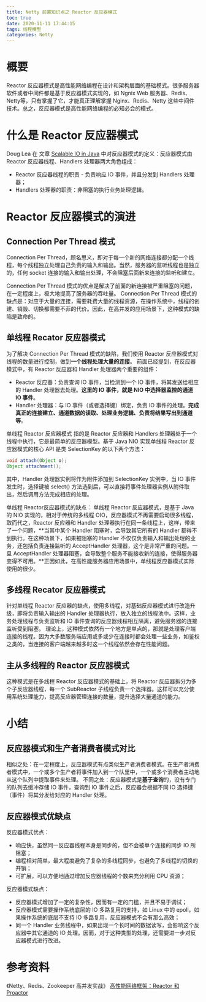 ```yaml
---
title: Netty 前置知识点之 Reactor 反应器模式
toc: true
date: 2020-11-11 17:44:15
tags: 线程模型
categories: Netty
---
```


# 概要
Reactor 反应器模式是高性能网络编程在设计和架构层面的基础模式。很多服务器软件或者中间件都是基于反应器模式实现的，如 Ngnix Web 服务器、Redis、Netty等，只有掌握了它，才能真正理解掌握  Nginx、Redis、Netty 这些中间件技术。总之，反应器模式是高性能网络编程的必知必会的模式。

# 什么是 Reactor 反应器模式
Doug Lea 在 文章 [Scalable IO in Java](http://gee.cs.oswego.edu/dl/cpjslides/nio.pdf) 中对反应器模式的定义：反应器模式由 Reactor 反应器线程、Handlers 处理器两大角色组成：
- Reactor 反应器线程的职责 - 负责响应 IO 事件，并且分发到 Handlers 处理器；
- Handlers 处理器的职责：非阻塞的执行业务处理逻辑。

# Reactor 反应器模式的演进
## Connection Per Thread 模式
Connection Per Thread，顾名思义，即对于每一个新的网络连接都分配一个线程，每个线程独立处理自己负责的输入和输出。当然，服务器的监听线程也是独立的，任何 socket 连接的输入和输出处理，不会阻塞后面新来连接的监听和建立。

Connection Per Thread 模式的优点是解决了前面的新连接被严重阻塞的问题，在一定程度上，极大地提高了服务器的吞吐量。
Connection Per Thread 模式的缺点是：对应于大量的连接，需要耗费大量的线程资源，在操作系统中，线程的创建、销毁、切换都需要不菲的代价。因此，在高并发的应用场景下，这种模式的缺陷是致命的。

## 单线程 Recator 反应器模式
为了解决 Connection Per Thread 模式的缺陷，我们使用 Reactor 反应器模式对线程的数量进行控制，做到**一个线程处理大量的连接**。
前面已经提到，在反应器模式中，有 Reactor 反应器和 Handler 处理器两个重要的组件：
- Reactor 反应器：负责查询 IO 事件，当检测到一个 IO 事件，将其发送给相应的 Handler 处理器去处理。**这里的 IO 事件，就是 NIO 中选择器监控的通道 IO 事件**。
- Handler 处理器：与 IO 事件（或者选择键）绑定，负责 IO 事件的处理。**完成真正的连接建立、通道数据的读取、处理业务逻辑、负责将结果写出到通道等**。

单线程 Reactor 反应器模式 指的是 Reactor 反应器和 Handlers 处理器处于一个线程中执行，它是最简单的反应器模型。基于 Java NIO 实现单线程  Reactor 反应器模式的核心 API 是类 SelectionKey 的以下两个方法：
```java
void attach(Object o);
Object attachment();
```
其中，Handler 处理器实例将作为附件添加到 SelectionKey 实例中，当 IO 事件发生时，选择键被 select() 方法选到后，可以直接将事件处理器实例从附件取出，然后调用方法完成相应的处理。

单线程 Reactor反应器模式的缺点：
单线程 Reactor 反应器模式，是基于 Java 的 NIO 实现的，相对于传统的多线程 OIO，反应器模式不再需要启动很多线程，取而代之，Reactor 反应器和 Handler 处理器执行在同一条线程上，这样，带来了一个问题，**当其中某个 Handler 阻塞时，会导致其它所有的 Handler 都得不到执行。在这种场景下，如果被阻塞的 Handler 不仅仅负责输入和输出处理的业务，还包括负责连接监听的 AcceptHandler 处理器，这个是非常严重的问题。一旦 AcceptHandler 处理器阻塞，会导致整个服务不能接收新的连接，使得服务器变得不可用。**正因如此，在高性能服务器应用场景中，单线程反应器模式实际使用的很少。

## 多线程 Recator 反应器模式
针对单线程  Reactor 反应器的缺点，使用多线程，对基础反应器模式进行改造升级，即将负责输入输出的 Handler 处理器执行，放入独立的线程池中。这样，业务处理线程与负责监听和 IO 事件查询的反应器线程相互隔离，避免服务器的连接监听受到阻塞。
理论上，这种模式依然有一个地方是单点的，那就是处理客户端连接的线程。因为大多数服务端应用或多或少在连接时都会处理一些业务，如鉴权之类的，当连接的客户端越来越多时这一个线程依然会存在性能问题。

## 主从多线程的 Reactor 反应器模式
这种模式是在多线程 Reactor 反应器模式的基础上，将 Reactor 反应器拆分为多个子反应器线程，每一个 SubReactor 子线程负责一个选择器。这样可以充分使用系统处理能力，提高反应器管理连接的数量，提升选择大量通道的能力。

# 小结
## 反应器模式和生产者消费者模式对比
相似之处：在一定程度上，反应器模式有点类似生产者消费者模式。在生产者消费者模式中，一个或多个生产者将事件加入到一个队里中，一个或多个消费者主动地从这个队列中提取事件来处理。
不同之处：反应器模式是**基于查询**的，没有专门的队列去缓冲存储 IO 事件，查询到 IO 事件之后，反应器会根据不同 IO 选择键（事件）将其分发给对应的 Handler 处理。

## 反应器模式优缺点
反应器模式优点：
- 响应快，虽然同一反应器线程本身是同步的，但不会被单个连接的同步 IO 所阻塞；
- 编程相对简单，最大程度避免了复杂的多线程同步，也避免了多线程的切换的开销；
- 可扩展，可以方便地通过增加反应器线程的个数来充分利用 CPU 资源；

反应器模式缺点：
- 反应器模式增加了一定的复杂性，因而有一定的门槛，并且不易于调试；
- 反应器模式需要操作系统底层的 IO 多路复用的支持，如 Linux 中的 epoll，如果操作系统的底层不支持 IO 多路复用，反应器模式不会有那么高效；
- 同一个 Handler 业务线程中，如果出现一个长时间的数据读写，会影响这个反应器中其它通道的 IO 处理。因而，对于这种类型的处理，还需要进一步对反应器模式进行改进。

# 参考资料
《Netty、Redis、Zookeeper 高并发实战》
[高性能网络框架：Reactor 和 Proactor](https://bbs.huaweicloud.com/blogs/266248?utm_source=zhihu&utm_medium=bbs-ex&utm_campaign=other&utm_content=content)
